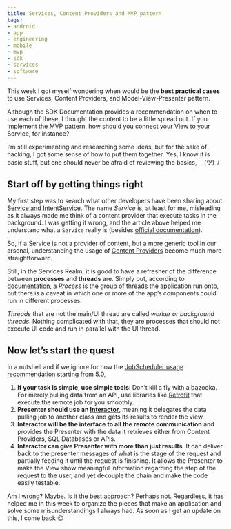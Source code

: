 ```yaml
---
title: Services, Content Providers and MVP pattern
tags:
- android
- app
- engineering
- mobile
- mvp
- sdk
- services
- software
---
```

This week I got myself wondering when would be the **best practical cases** to use Services, Content Providers, and Model-View-Presenter pattern.

Although the SDK Documentation provides a recommendation on when to use each of these, I thought the content to be a little spread out. If you implement the MVP pattern, how should you connect your View to your Service, for instance?

I’m still experimenting and researching some ideas, but for the sake of hacking, I got some sense of how to put them together. Yes, I know it is basic stuff, but one should never be afraid of reviewing the basics, ¯\_(ツ)_/¯

## Start off by getting things right
My first step was to search what other developers have been sharing about [Service and IntentService](https://stackoverflow.com/questions/15524280/service-vs-intentservice). The name _Service_ is, at least for me, misleading as it always made me think of a content provider that execute tasks in the background. I was getting it wrong, and the article above helped me understand what a `Service` really is (besides [official documentation](https://developer.android.com/training/run-background-service/create-service.html)).

So, if a Service is not a provider of content, but a more generic tool in our arsenal, understanding the usage of [Content Providers](https://stackoverflow.com/questions/3350408/exact-difference-between-content-provider-and-sqlite-database) become much more straightforward.

Still, in the Services Realm, it is good to have a refresher of the difference between **processes** and **threads** are. Simply put, according to [documentation](https://developer.android.com/guide/components/processes-and-threads.html), a _Process_ is the group of threads the application run onto, but there is a caveat in which one or more of the app’s components could run in different processes.

_Threads_ that are not the main/UI thread are called _worker or background threads_. Nothing complicated with that, they are processes that should not execute UI code and run in parallel with the UI thread.

## Now let’s start the quest
In a nutshell and if we ignore for now the [JobScheduler usage recommendation](https://developer.android.com/training/best-background.html) starting from 5.0,

1. **If your task is simple, use simple tools**: Don’t kill a fly with a bazooka. For merely pulling data from an API, use libraries like [Retrofit](http://square.github.io/retrofit/) that execute the remote job for you smoothly.
2. **Presenter should use an [Interactor](https://github.com/MindorksOpenSource/android-mvp-interactor-architecture)**, meaning it delegates the data pulling job to another class and gets its results to render the view.
3. **Interactor will be the interface to all the remote communication** and provides the Presenter with the data it retrieves either from Content Providers, SQL Databases or APIs.
4. **Interactor can give Presenter with more than just results**. It can deliver back to the presenter messages of what is the stage of the request and partially feeding it until the request is finishing. It allows the Presenter to make the View show meaningful information regarding the step of the request to the user, and yet decouple the chain and make the code easily testable.

Am I wrong? Maybe. Is it the best approach? Perhaps not. Regardless, it has helped me in this week to organize the pieces that make an application and solve some misunderstandings I always had. As soon as I get an update on this, I come back 😉
